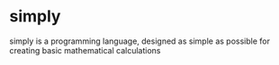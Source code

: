 # simply
simply is a programming language, designed as simple as possible for creating basic mathematical calculations
